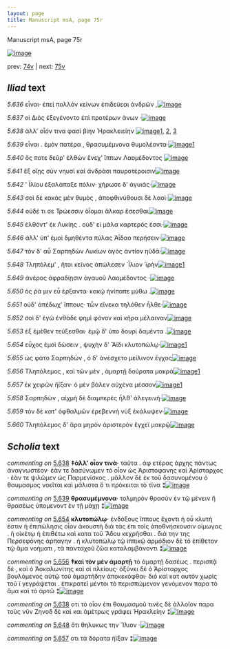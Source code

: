 ```yaml
---
layout: page
title: Manuscript msA, page 75r
---
```


Manuscript msA, page 75r

[![image](http://www.homermultitext.org/iipsrv?OBJ=IIP,1.0&FIF=/project/homer/pyramidal/deepzoom/hmt/vaimg/2017a/VA075RN_0076.tif&WID=100&CVT=JPEG)](http://www.homermultitext.org/ict2/?urn=urn:cite2:hmt:vaimg.2017a:VA075RN_0076)

prev:  [74v](../74v) | next:  [75v](../75v)

## *Iliad* text

*5.636* <a id="5.636"/> εἶναι· ἐπεὶ πολλὸν κείνων ἐπιδεύεαι ἀνδρῶν ,[![image](http://www.homermultitext.org/iipsrv?OBJ=IIP,1.0&FIF=/project/homer/pyramidal/deepzoom/hmt/vaimg/2017a/VA075RN_0076.tif&RGN=0.183,0.2044,0.446,0.0398&WID=1000&CVT=JPEG)](http://www.homermultitext.org/ict2/?urn=urn:cite2:hmt:vaimg.2017a:VA075RN_0076@0.183,0.2044,0.446,0.0398)

*5.637* <a id="5.637"/> οἱ Διὸς ἐξεγένοντο ἐπὶ 					προτέρων ἀνων ·[![image](http://www.homermultitext.org/iipsrv?OBJ=IIP,1.0&FIF=/project/homer/pyramidal/deepzoom/hmt/vaimg/2017a/VA075RN_0076.tif&RGN=0.183,0.2276,0.39,0.0353&WID=1000&CVT=JPEG)](http://www.homermultitext.org/ict2/?urn=urn:cite2:hmt:vaimg.2017a:VA075RN_0076@0.183,0.2276,0.39,0.0353)

*5.638* <a id="5.638"/> ἀλλ' οἷόν τινα φασὶ βίην Ἡρακλειείην 				[![image](http://www.homermultitext.org/iipsrv?OBJ=IIP,1.0&FIF=/project/homer/pyramidal/deepzoom/hmt/vaimg/2017a/VA075RN_0076.tif&RGN=0.179,0.2464,0.379,0.0361&WID=1000&CVT=JPEG)](http://www.homermultitext.org/ict2/?urn=urn:cite2:hmt:vaimg.2017a:VA075RN_0076@0.179,0.2464,0.379,0.0361)[1](#msAim_5.3006), [2](#msA_5.3001), [3](#msA_5.3002)

*5.639* <a id="5.639"/> εἶναι . ἐμὸν πατέρα , θρασυμέμνονα θυμολέοντα·[![image](http://www.homermultitext.org/iipsrv?OBJ=IIP,1.0&FIF=/project/homer/pyramidal/deepzoom/hmt/vaimg/2017a/VA075RN_0076.tif&RGN=0.176,0.2675,0.451,0.0331&WID=1000&CVT=JPEG)](http://www.homermultitext.org/ict2/?urn=urn:cite2:hmt:vaimg.2017a:VA075RN_0076@0.176,0.2675,0.451,0.0331)[1](#msA_5.3003)

*5.640* <a id="5.640"/> ὅς ποτε δεῦρ' ἐλθὼν ἕνεχ' ἵππων Λαομέδοντος 				[![image](http://www.homermultitext.org/iipsrv?OBJ=IIP,1.0&FIF=/project/homer/pyramidal/deepzoom/hmt/vaimg/2017a/VA075RN_0076.tif&RGN=0.179,0.2863,0.451,0.0331&WID=1000&CVT=JPEG)](http://www.homermultitext.org/ict2/?urn=urn:cite2:hmt:vaimg.2017a:VA075RN_0076@0.179,0.2863,0.451,0.0331)

*5.641* <a id="5.641"/> ἓξ οἴῃς σὺν νηυσὶ καὶ ἀνδράσι παυροτέροισιν[![image](http://www.homermultitext.org/iipsrv?OBJ=IIP,1.0&FIF=/project/homer/pyramidal/deepzoom/hmt/vaimg/2017a/VA075RN_0076.tif&RGN=0.177,0.3058,0.451,0.0331&WID=1000&CVT=JPEG)](http://www.homermultitext.org/ict2/?urn=urn:cite2:hmt:vaimg.2017a:VA075RN_0076@0.177,0.3058,0.451,0.0331)

*5.642* <a id="5.642"/> ' Ϊλίου ἐξαλάπαξε 					πόλιν· χήρωσε δ' ἀγυιάς·[![image](http://www.homermultitext.org/iipsrv?OBJ=IIP,1.0&FIF=/project/homer/pyramidal/deepzoom/hmt/vaimg/2017a/VA075RN_0076.tif&RGN=0.178,0.3238,0.416,0.0331&WID=1000&CVT=JPEG)](http://www.homermultitext.org/ict2/?urn=urn:cite2:hmt:vaimg.2017a:VA075RN_0076@0.178,0.3238,0.416,0.0331)

*5.643* <a id="5.643"/> σοὶ δὲ κακὸς μὲν θυμὸς , ἀποφθινύθουσι δὲ λαοὶ·[![image](http://www.homermultitext.org/iipsrv?OBJ=IIP,1.0&FIF=/project/homer/pyramidal/deepzoom/hmt/vaimg/2017a/VA075RN_0076.tif&RGN=0.176,0.3418,0.457,0.0376&WID=1000&CVT=JPEG)](http://www.homermultitext.org/ict2/?urn=urn:cite2:hmt:vaimg.2017a:VA075RN_0076@0.176,0.3418,0.457,0.0376)

*5.644* <a id="5.644"/> οὐδέ τι σε Τρώεσσιν 					ὀΐομαι ἄλκαρ ἔσεσθαι[![image](http://www.homermultitext.org/iipsrv?OBJ=IIP,1.0&FIF=/project/homer/pyramidal/deepzoom/hmt/vaimg/2017a/VA075RN_0076.tif&RGN=0.174,0.3606,0.388,0.0361&WID=1000&CVT=JPEG)](http://www.homermultitext.org/ict2/?urn=urn:cite2:hmt:vaimg.2017a:VA075RN_0076@0.174,0.3606,0.388,0.0361)

*5.645* <a id="5.645"/> ἐλθόντ' ἐκ Λυκίης . 					οὐδ' εἰ μάλα καρτερός ἐσσι·[![image](http://www.homermultitext.org/iipsrv?OBJ=IIP,1.0&FIF=/project/homer/pyramidal/deepzoom/hmt/vaimg/2017a/VA075RN_0076.tif&RGN=0.168,0.3794,0.434,0.0331&WID=1000&CVT=JPEG)](http://www.homermultitext.org/ict2/?urn=urn:cite2:hmt:vaimg.2017a:VA075RN_0076@0.168,0.3794,0.434,0.0331)

*5.646* <a id="5.646"/> ἀλλ' ὑπ' ἐμοὶ δμηθέντα πύλας Ἀΐδαο περήσειν·[![image](http://www.homermultitext.org/iipsrv?OBJ=IIP,1.0&FIF=/project/homer/pyramidal/deepzoom/hmt/vaimg/2017a/VA075RN_0076.tif&RGN=0.172,0.3967,0.434,0.0331&WID=1000&CVT=JPEG)](http://www.homermultitext.org/ict2/?urn=urn:cite2:hmt:vaimg.2017a:VA075RN_0076@0.172,0.3967,0.434,0.0331)

*5.647* <a id="5.647"/> τὸν δ' αὖ Σαρπηδὼν 					 Λυκίων ἀγὸς ἀντίον ηὔδᾱ·[![image](http://www.homermultitext.org/iipsrv?OBJ=IIP,1.0&FIF=/project/homer/pyramidal/deepzoom/hmt/vaimg/2017a/VA075RN_0076.tif&RGN=0.165,0.414,0.438,0.0361&WID=1000&CVT=JPEG)](http://www.homermultitext.org/ict2/?urn=urn:cite2:hmt:vaimg.2017a:VA075RN_0076@0.165,0.414,0.438,0.0361)

*5.648* <a id="5.648"/> Τληπόλεμ' , ἤτοι κεῖνος 					ἀπώλεσεν ´Ϊλιον ῾ϊρὴν[![image](http://www.homermultitext.org/iipsrv?OBJ=IIP,1.0&FIF=/project/homer/pyramidal/deepzoom/hmt/vaimg/2017a/VA075RN_0076.tif&RGN=0.166,0.4365,0.438,0.0361&WID=1000&CVT=JPEG)](http://www.homermultitext.org/ict2/?urn=urn:cite2:hmt:vaimg.2017a:VA075RN_0076@0.166,0.4365,0.438,0.0361)[1](#msAim_5.3007)

*5.649* <a id="5.649"/> ἀνέρος ἀφραδίῃσιν ἀγαυοῦ Λαομέδοντος ·[![image](http://www.homermultitext.org/iipsrv?OBJ=IIP,1.0&FIF=/project/homer/pyramidal/deepzoom/hmt/vaimg/2017a/VA075RN_0076.tif&RGN=0.172,0.4538,0.409,0.0338&WID=1000&CVT=JPEG)](http://www.homermultitext.org/ict2/?urn=urn:cite2:hmt:vaimg.2017a:VA075RN_0076@0.172,0.4538,0.409,0.0338)

*5.650* <a id="5.650"/> ὁς ῥά μιν εὖ έρξαντα· κακῷ ἠνίπαπε μύθω .[![image](http://www.homermultitext.org/iipsrv?OBJ=IIP,1.0&FIF=/project/homer/pyramidal/deepzoom/hmt/vaimg/2017a/VA075RN_0076.tif&RGN=0.171,0.4703,0.439,0.0361&WID=1000&CVT=JPEG)](http://www.homermultitext.org/ict2/?urn=urn:cite2:hmt:vaimg.2017a:VA075RN_0076@0.171,0.4703,0.439,0.0361)

*5.651* <a id="5.651"/> οὐδ' ἀπέδωχ' ἵππους· τὧν εἵνεκα τηλόθεν ἦλθε·[![image](http://www.homermultitext.org/iipsrv?OBJ=IIP,1.0&FIF=/project/homer/pyramidal/deepzoom/hmt/vaimg/2017a/VA075RN_0076.tif&RGN=0.169,0.4899,0.468,0.0361&WID=1000&CVT=JPEG)](http://www.homermultitext.org/ict2/?urn=urn:cite2:hmt:vaimg.2017a:VA075RN_0076@0.169,0.4899,0.468,0.0361)

*5.652* <a id="5.652"/> σοὶ δ' ἐγὼ ἐνθάδε φημὶ φόνον καὶ κῆρα μέλαιναν[![image](http://www.homermultitext.org/iipsrv?OBJ=IIP,1.0&FIF=/project/homer/pyramidal/deepzoom/hmt/vaimg/2017a/VA075RN_0076.tif&RGN=0.172,0.5101,0.46,0.0361&WID=1000&CVT=JPEG)](http://www.homermultitext.org/ict2/?urn=urn:cite2:hmt:vaimg.2017a:VA075RN_0076@0.172,0.5101,0.46,0.0361)

*5.653* <a id="5.653"/> ἐξ ἐμέθεν τεύξεσθαι· ἐμῷ δ' ὑπο δουρὶ δαμέντα .[![image](http://www.homermultitext.org/iipsrv?OBJ=IIP,1.0&FIF=/project/homer/pyramidal/deepzoom/hmt/vaimg/2017a/VA075RN_0076.tif&RGN=0.165,0.5304,0.474,0.0353&WID=1000&CVT=JPEG)](http://www.homermultitext.org/ict2/?urn=urn:cite2:hmt:vaimg.2017a:VA075RN_0076@0.165,0.5304,0.474,0.0353)

*5.654* <a id="5.654"/> εὖχος ἐμοὶ δώσειν , ψυχὴν δ' Ἄϊδι κλυτοπώλῳ·[![image](http://www.homermultitext.org/iipsrv?OBJ=IIP,1.0&FIF=/project/homer/pyramidal/deepzoom/hmt/vaimg/2017a/VA075RN_0076.tif&RGN=0.163,0.5485,0.451,0.0383&WID=1000&CVT=JPEG)](http://www.homermultitext.org/ict2/?urn=urn:cite2:hmt:vaimg.2017a:VA075RN_0076@0.163,0.5485,0.451,0.0383)[1](#msA_5.3004)

*5.655* <a id="5.655"/> ὡς φάτο Σαρπηδὼν , ὁ δ' 					ἀνέσχετο μείλινον ἔγχος[![image](http://www.homermultitext.org/iipsrv?OBJ=IIP,1.0&FIF=/project/homer/pyramidal/deepzoom/hmt/vaimg/2017a/VA075RN_0076.tif&RGN=0.165,0.571,0.456,0.0353&WID=1000&CVT=JPEG)](http://www.homermultitext.org/ict2/?urn=urn:cite2:hmt:vaimg.2017a:VA075RN_0076@0.165,0.571,0.456,0.0353)

*5.656* <a id="5.656"/> Τληπόλεμος , καὶ τῶν 					μὲν , ἁμαρτῇ δούρατα μακρὰ[![image](http://www.homermultitext.org/iipsrv?OBJ=IIP,1.0&FIF=/project/homer/pyramidal/deepzoom/hmt/vaimg/2017a/VA075RN_0076.tif&RGN=0.163,0.5905,0.484,0.0353&WID=1000&CVT=JPEG)](http://www.homermultitext.org/ict2/?urn=urn:cite2:hmt:vaimg.2017a:VA075RN_0076@0.163,0.5905,0.484,0.0353)[1](#msA_5.3005)

*5.657* <a id="5.657"/> ἐκ χειρῶν ἤϊξαν· ὁ μὲν βάλεν αὐχένα μέσσον[![image](http://www.homermultitext.org/iipsrv?OBJ=IIP,1.0&FIF=/project/homer/pyramidal/deepzoom/hmt/vaimg/2017a/VA075RN_0076.tif&RGN=0.16,0.6063,0.446,0.0376&WID=1000&CVT=JPEG)](http://www.homermultitext.org/ict2/?urn=urn:cite2:hmt:vaimg.2017a:VA075RN_0076@0.16,0.6063,0.446,0.0376)[1](#msAint_5.3008)

*5.658* <a id="5.658"/> Σαρπηδὼν , αἰχμὴ δὲ 					διαμπερὲς ἦλθ' ἀλεγεινή·[![image](http://www.homermultitext.org/iipsrv?OBJ=IIP,1.0&FIF=/project/homer/pyramidal/deepzoom/hmt/vaimg/2017a/VA075RN_0076.tif&RGN=0.164,0.6296,0.462,0.0361&WID=1000&CVT=JPEG)](http://www.homermultitext.org/ict2/?urn=urn:cite2:hmt:vaimg.2017a:VA075RN_0076@0.164,0.6296,0.462,0.0361)

*5.659* <a id="5.659"/> τὸν δὲ κατ' ὀφθαλμῶν ἐρεβεννὴ νὺξ ἐκάλυψεν·[![image](http://www.homermultitext.org/iipsrv?OBJ=IIP,1.0&FIF=/project/homer/pyramidal/deepzoom/hmt/vaimg/2017a/VA075RN_0076.tif&RGN=0.154,0.6469,0.466,0.0323&WID=1000&CVT=JPEG)](http://www.homermultitext.org/ict2/?urn=urn:cite2:hmt:vaimg.2017a:VA075RN_0076@0.154,0.6469,0.466,0.0323)

*5.660* <a id="5.660"/> Τληπόλεμος δ' ἄρα 					μηρὸν ἀριστερὸν ἔγχεϊ μακρῷ[![image](http://www.homermultitext.org/iipsrv?OBJ=IIP,1.0&FIF=/project/homer/pyramidal/deepzoom/hmt/vaimg/2017a/VA075RN_0076.tif&RGN=0.154,0.6657,0.49,0.0361&WID=1000&CVT=JPEG)](http://www.homermultitext.org/ict2/?urn=urn:cite2:hmt:vaimg.2017a:VA075RN_0076@0.154,0.6657,0.49,0.0361)

## *Scholia* text

*commenting on* [5.638](#5.638)  <a id="msA_5.3001"/> **‡ἀλλ' οἶον τινὰ·** ταῦτα . ἀφ ετέρας ἀρχης πάντως ἀναγνωστέον· ἐάν τε δασύνωμεν τὸ οἷον ὡς Ἀριστοφανης καὶ Ἀρίσταρχος · ἐὰν τε ψιλῶμεν ὡς Παρμενίσκος . μᾶλλον δὲ ἐκ τοῦ δασυνομένου ὁ θαυμασμος νοεῖται καὶ μάλιστα ὅ τι πρόκειται τὸ τίνα ⁑[![image](http://www.homermultitext.org/iipsrv?OBJ=IIP,1.0&FIF=/project/homer/pyramidal/deepzoom/hmt/vaimg/2017a/VA075RN_0076.tif&RGN=0.18091378,0.10456432,0.63227708,0.03983402&WID=1000&CVT=JPEG)](http://www.homermultitext.org/ict2/?urn=urn:cite2:hmt:vaimg.2017a:VA075RN_0076@0.18091378,0.10456432,0.63227708,0.03983402)

*commenting on* [5.639](#5.639)  <a id="msA_5.3003"/> **θρασυμέμνονα·** τολμηρόν θρασὺν ἐν τῷ μένειν ἢ θρασέως ὑπομενοντ ἐν τῇ μάχῃ ⁑[![image](http://www.homermultitext.org/iipsrv?OBJ=IIP,1.0&FIF=/project/homer/pyramidal/deepzoom/hmt/vaimg/2017a/VA075RN_0076.tif&RGN=0.37619749,0.18146611,0.43330877,0.03098202&WID=1000&CVT=JPEG)](http://www.homermultitext.org/ict2/?urn=urn:cite2:hmt:vaimg.2017a:VA075RN_0076@0.37619749,0.18146611,0.43330877,0.03098202)

*commenting on* [5.654](#5.654)  <a id="msA_5.3004"/> **κλυτοπώλῳ·** ἐνδόξους ἵππους ἔχοντι ἡ οὗ κλυτὴ ἐστιν ἡ ἐπιπώλησις οἷον ἀκουστὴ διὰ τὰς ἐπι τοῖς ἀποθνήσκουσιν οἰμωγας . ἡ οἰκέτῳ ἠ ἐπιθέτω καὶ κατα τοῦ Ἅδου κεχρῆσθαι . διὰ την της Περσεφόνης ἁρπαγην . ἠ κλυτοπώλῳ τῷ ἱππικῷ ἁρμόδιον δὲ τὸ ἐπίθετον τῷ ἅμα νοήματι , τὰ πανταχοῦ ζῶα καταλαμβάνοντι ⁑[![image](http://www.homermultitext.org/iipsrv?OBJ=IIP,1.0&FIF=/project/homer/pyramidal/deepzoom/hmt/vaimg/2017a/VA075RN_0076.tif&RGN=0.63154016,0.56320885,0.18275608,0.13278008&WID=1000&CVT=JPEG)](http://www.homermultitext.org/ict2/?urn=urn:cite2:hmt:vaimg.2017a:VA075RN_0076@0.63154016,0.56320885,0.18275608,0.13278008)

*commenting on* [5.656](#5.656)  <a id="msA_5.3005"/> **‡καὶ τὸν μὲν ἁμαρτῇ** τὸ ἁμαρτῇ δασέως . περισπᾷ δὲ , καὶ ὁ Ἀσκαλωνίτης καὶ οἱ πλείους· ὀξύνει δὲ ὁ Ἀρίσταρχος βουλόμενος αὐτῷ τοῦ ἁμαρτήδην ἀποκεκόφθαι· διὸ καὶ κατ αυτὸν χωρὶς τοῦ ϊ γεγράψεται . ἐπικρατεῖ μέντοι τὸ περισπώμενον γενόμενον παρα τὸ ἅμα καὶ τὸ ἀρτῶ ⁑[![image](http://www.homermultitext.org/iipsrv?OBJ=IIP,1.0&FIF=/project/homer/pyramidal/deepzoom/hmt/vaimg/2017a/VA075RN_0076.tif&RGN=0.14148858,0.69930844,0.66691231,0.05200553&WID=1000&CVT=JPEG)](http://www.homermultitext.org/ict2/?urn=urn:cite2:hmt:vaimg.2017a:VA075RN_0076@0.14148858,0.69930844,0.66691231,0.05200553)

*commenting on* [5.638](#5.638)  <a id="msAim_5.3006.comment"/> οτι τὸ οἷον ἐπι θαυμασμοῦ τινὲς δὲ ἀλλοῖον παρα τοὺς νῦν Ζηνοδ δὲ καὶ και ἀμέτρως γράφει Ἡρακλείην ⁑[![image](http://www.homermultitext.org/iipsrv?OBJ=IIP,1.0&FIF=/project/homer/pyramidal/deepzoom/hmt/vaimg/2017a/VA075RN_0076.tif&RGN=0.57258659,0.24177040,0.11422255,0.06639004&WID=1000&CVT=JPEG)](http://www.homermultitext.org/ict2/?urn=urn:cite2:hmt:vaimg.2017a:VA075RN_0076@0.57258659,0.24177040,0.11422255,0.06639004)

*commenting on* [5.648](#5.648)  <a id="msAim_5.3007.comment"/> ὅτι θηλυκως την Ἴλιον ·[![image](http://www.homermultitext.org/iipsrv?OBJ=IIP,1.0&FIF=/project/homer/pyramidal/deepzoom/hmt/vaimg/2017a/VA075RN_0076.tif&RGN=0.60869565,0.44716459,0.05766396,0.01134163&WID=1000&CVT=JPEG)](http://www.homermultitext.org/ict2/?urn=urn:cite2:hmt:vaimg.2017a:VA075RN_0076@0.60869565,0.44716459,0.05766396,0.01134163)

*commenting on* [5.657](#5.657)  <a id="msAint_5.3008.comment"/> οτι τὰ δόρατα ήϊξαν ⁑[![image](http://www.homermultitext.org/iipsrv?OBJ=IIP,1.0&FIF=/project/homer/pyramidal/deepzoom/hmt/vaimg/2017a/VA075RN_0076.tif&RGN=0.11495947,0.61549101,0.04310980,0.02392808&WID=1000&CVT=JPEG)](http://www.homermultitext.org/ict2/?urn=urn:cite2:hmt:vaimg.2017a:VA075RN_0076@0.11495947,0.61549101,0.04310980,0.02392808)